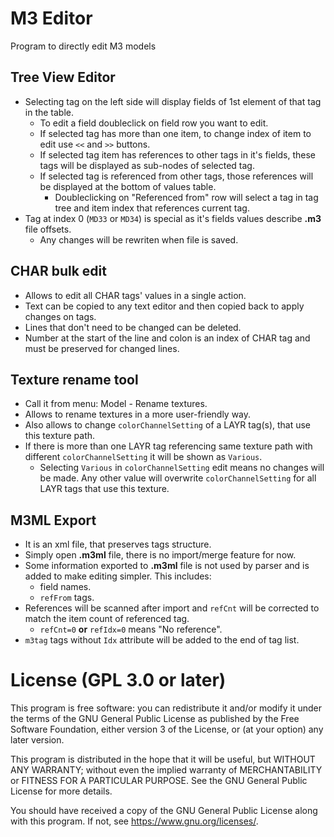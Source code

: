 # M3 Editor
Program to directly edit M3 models

## Tree View Editor
* Selecting tag on the left side will display fields of 1st element of that tag in the table.
  * To edit a field doubleclick on field row you want to edit.
  * If selected tag has more than one item, to change index of item to edit use `<<` and `>>` buttons.
  * If selected tag item has references to other tags in it's fields, these tags will be displayed as sub-nodes of selected tag.
  * If selected tag is referenced from other tags, those references will be displayed at the bottom of values table.
    * Doubleclicking on "Referenced from" row will select a tag in tag tree and item index that references current tag.
* Tag at index 0 (`MD33` or `MD34`) is special as it's fields values describe **.m3** file offsets.
  * Any changes will be rewriten when file is saved.

## CHAR bulk edit
* Allows to edit all CHAR tags' values in a single action.
* Text can be copied to any text editor and then copied back to apply changes on tags.
* Lines that don't need to be changed can be deleted.
* Number at the start of the line and colon is an index of CHAR tag and must be preserved for changed lines.

## Texture rename tool
* Call it from menu: Model - Rename textures.
* Allows to rename textures in a more user-friendly way.
* Also allows to change `colorChannelSetting` of a LAYR tag(s), that use this texture path.
* If there is more than one LAYR tag referencing same texture path with different `colorChannelSetting` it will be shown as `Various`.
  * Selecting `Various` in `colorChannelSetting` edit means no changes will be made. Any other value will overwrite `colorChannelSetting` for all LAYR tags that use this texture.

## M3ML Export
* It is an xml file, that preserves tags structure.
* Simply open **.m3ml** file, there is no import/merge feature for now.
* Some information exported to **.m3ml** file is not used by parser and is added to make editing simpler. This includes:
  * field names.
  * `refFrom` tags.
* References will be scanned after import and `refCnt` will be corrected to match the item count of referenced tag.
  * `refCnt=0` **or** `refIdx=0` means "No reference".
* `m3tag` tags without `Idx` attribute will be added to the end of tag list.

# License (GPL 3.0 or later)
This program is free software: you can redistribute it and/or modify
it under the terms of the GNU General Public License as published by
the Free Software Foundation, either version 3 of the License, or
(at your option) any later version.

This program is distributed in the hope that it will be useful,
but WITHOUT ANY WARRANTY; without even the implied warranty of
MERCHANTABILITY or FITNESS FOR A PARTICULAR PURPOSE.  See the
GNU General Public License for more details.

You should have received a copy of the GNU General Public License
along with this program.  If not, see <https://www.gnu.org/licenses/>.
